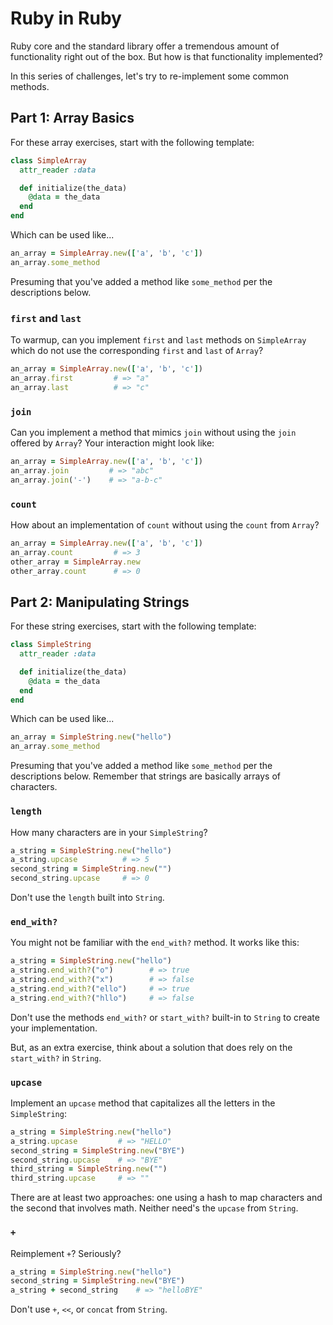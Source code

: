 # Ruby in Ruby

Ruby core and the standard library offer a tremendous amount of functionality
right out of the box. But how is that functionality implemented?

In this series of challenges, let's try to re-implement some common methods.

## Part 1: Array Basics

For these array exercises, start with the following template:

```ruby
class SimpleArray
  attr_reader :data

  def initialize(the_data)
    @data = the_data
  end
end
```

Which can be used like...

```ruby
an_array = SimpleArray.new(['a', 'b', 'c'])
an_array.some_method
```

Presuming that you've added a method like `some_method` per the descriptions
below.

### `first` and `last`

To warmup, can you implement `first` and `last` methods on `SimpleArray` which
do not use the corresponding `first` and `last` of `Array`?

```ruby
an_array = SimpleArray.new(['a', 'b', 'c'])
an_array.first         # => "a"
an_array.last          # => "c"
```

### `join`

Can you implement a method that mimics `join` without using the `join` offered
by `Array`? Your interaction might look like:

```ruby
an_array = SimpleArray.new(['a', 'b', 'c'])
an_array.join         # => "abc"
an_array.join('-')    # => "a-b-c"
```

### `count`

How about an implementation of `count` without using the `count` from `Array`?

```ruby
an_array = SimpleArray.new(['a', 'b', 'c'])
an_array.count         # => 3
other_array = SimpleArray.new
other_array.count      # => 0
```

## Part 2: Manipulating Strings

For these string exercises, start with the following template:

```ruby
class SimpleString
  attr_reader :data

  def initialize(the_data)
    @data = the_data
  end
end
```

Which can be used like...

```ruby
an_array = SimpleString.new("hello")
an_array.some_method
```

Presuming that you've added a method like `some_method` per the descriptions
below. Remember that strings are basically arrays of characters.

### `length`

How many characters are in your `SimpleString`?

```ruby
a_string = SimpleString.new("hello")
a_string.upcase          # => 5
second_string = SimpleString.new("")
second_string.upcase     # => 0
```

Don't use the `length` built into `String`.

### `end_with?`

You might not be familiar with the `end_with?` method. It works like this:

```ruby
a_string = SimpleString.new("hello")
a_string.end_with?("o")        # => true
a_string.end_with?("x")        # => false
a_string.end_with?("ello")     # => true
a_string.end_with?("hllo")     # => false
```

Don't use the methods `end_with?` or `start_with?` built-in to `String` to create
your implementation.

But, as an extra exercise, think about a solution that does rely on the `start_with?`
in `String`.

### `upcase`

Implement an `upcase` method that capitalizes all the letters in the `SimpleString`:

```ruby
a_string = SimpleString.new("hello")
a_string.upcase         # => "HELLO"
second_string = SimpleString.new("BYE")
second_string.upcase    # => "BYE"
third_string = SimpleString.new("")
third_string.upcase     # => ""
```

There are at least two approaches: one using a hash to map characters and the second
that involves math. Neither need's the `upcase` from `String`.

### `+`

Reimplement `+`? Seriously?

```ruby
a_string = SimpleString.new("hello")
second_string = SimpleString.new("BYE")
a_string + second_string    # => "helloBYE"
```

Don't use `+`, `<<`, or `concat` from `String`.
